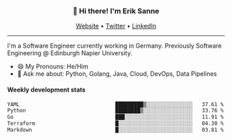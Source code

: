 <h3 align="center">👋 Hi there! I'm Erik Sanne</h3>
<p align="center">
  <a href="https://eriksanne.com">Website</a> •
  <a href="https://twitter.com/ErikKonradSanne">Twitter</a> •
  <a href="https://www.linkedin.com/in/eriksanne/">LinkedIn</a>
</p>

---
I'm a Software Engineer currently working in Germany. Previously Software Engineering @ Edinburgh Napier University.

- 😄 My Pronouns: He/Him
- 💬 Ask me about: Python, Golang, Java, Cloud, DevOps, Data Pipelines

<h4>Weekly development stats</h4>
<!--START_SECTION:waka-->

```txt
YAML                               █████████▒░░░░░░░░░░░░░░░   37.61 %
Python                             ████████▒░░░░░░░░░░░░░░░░   33.76 %
Go                                 ███░░░░░░░░░░░░░░░░░░░░░░   11.91 %
Terraform                          █░░░░░░░░░░░░░░░░░░░░░░░░   04.30 %
Markdown                           █░░░░░░░░░░░░░░░░░░░░░░░░   03.81 %
```

<!--END_SECTION:waka-->
